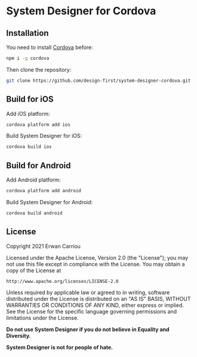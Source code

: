 # System Designer for Cordova

## Installation

You need to install [Cordova](http://cordova.apache.org) before: 

```sh
npm i -g cordova
```

Then clone the repository:

```sh
git clone https://github.com/design-first/system-designer-cordova.git
```

## Build for iOS

Add iOS platform:

```sh
cordova platform add ios
```

Build System Designer for iOS:

```sh
cordova build ios
```

## Build for Android

Add Android platform:

```sh
cordova platform add android
```

Build System Designer for Android:

```sh
cordova build android
```

## License

Copyright 2021 Erwan Carriou

Licensed under the Apache License, Version 2.0 (the "License");
you may not use this file except in compliance with the License.
You may obtain a copy of the License at

    http://www.apache.org/licenses/LICENSE-2.0

Unless required by applicable law or agreed to in writing, software
distributed under the License is distributed on an "AS IS" BASIS,
WITHOUT WARRANTIES OR CONDITIONS OF ANY KIND, either express or implied.
See the License for the specific language governing permissions and
limitations under the License. 

**Do not use System Designer if you do not believe in Equality and Diversity.**

**System Designer is not for people of hate.**
